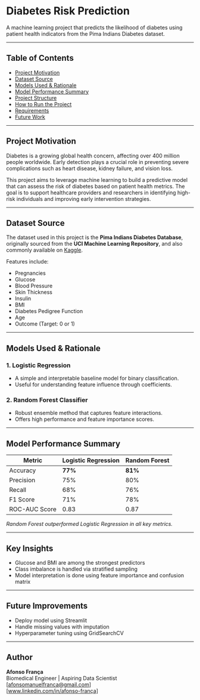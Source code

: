 # Diabetes Risk Prediction

A machine learning project that predicts the likelihood of diabetes using patient health indicators from the Pima Indians Diabetes dataset.

---

## Table of Contents

- [Project Motivation](#-project-motivation)
- [Dataset Source](#-dataset-source)
- [Models Used & Rationale](#-models-used--rationale)
- [Model Performance Summary](#-model-performance-summary)
- [Project Structure](#-project-structure)
- [How to Run the Project](#️-how-to-run-the-project)
- [Requirements](#-requirements)
- [Future Work](#-future-work)

---

## Project Motivation

Diabetes is a growing global health concern, affecting over 400 million people worldwide. Early detection plays a crucial role in preventing severe complications such as heart disease, kidney failure, and vision loss.

This project aims to leverage machine learning to build a predictive model that can assess the risk of diabetes based on patient health metrics. The goal is to support healthcare providers and researchers in identifying high-risk individuals and improving early intervention strategies.

---

## Dataset Source

The dataset used in this project is the **Pima Indians Diabetes Database**, originally sourced from the **UCI Machine Learning Repository**, and also commonly available on [Kaggle](https://www.kaggle.com/datasets/uciml/pima-indians-diabetes-database).

Features include:
- Pregnancies
- Glucose
- Blood Pressure
- Skin Thickness
- Insulin
- BMI
- Diabetes Pedigree Function
- Age
- Outcome (Target: 0 or 1)

---

## Models Used & Rationale

### 1. Logistic Regression
- A simple and interpretable baseline model for binary classification.
- Useful for understanding feature influence through coefficients.

### 2. Random Forest Classifier
- Robust ensemble method that captures feature interactions.
- Offers high performance and feature importance scores.

---

## Model Performance Summary

| Metric            | Logistic Regression | Random Forest |
|------------------|---------------------|---------------|
| Accuracy          | **77%**              | **81%**        |
| Precision         | 75%                  | 80%            |
| Recall            | 68%                  | 76%            |
| F1 Score          | 71%                  | 78%            |
| ROC-AUC Score     | 0.83                 | 0.87           |

*Random Forest outperformed Logistic Regression in all key metrics.*

---

## Key Insights

- Glucose and BMI are among the strongest predictors
- Class imbalance is handled via stratified sampling
- Model interpretation is done using feature importance and confusion matrix

---

## Future Improvements

- Deploy model using Streamlit
- Handle missing values with imputation
- Hyperparameter tuning using GridSearchCV

---

## Author

**Afonso França**  
Biomedical Engineer | Aspiring Data Scientist  
[afonsomanuelfranca@gmail.com]  
[www.linkedin.com/in/afonso-frança]  


